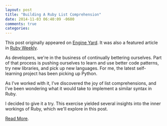 ```yaml
---
layout: post
title: "Building A Ruby List Comprehension"
date: 2014-11-03 06:40:09 -0600
comments: true
categories:
---
```


This post originally appeared on [Engine Yard](https://blog.engineyard.com/2014/ruby-list-comprehension).
It was also a featured article in [Ruby Weekly](http://rubyweekly.com/issues/221).

As developers, we're in the business of continually bettering ourselves. Part of that process is pushing ourselves to learn and use better code patterns, try new libraries, and pick up new languages. For me, the latest self-learning project has been picking up Python.

As I’ve worked with it, I’ve discovered the joy of list comprehensions, and I’ve been wondering what it would take to implement a similar syntax in Ruby.

I decided to give it a try. This exercise yielded several insights into the inner workings of Ruby, which we'll explore in this post.

[Read More](https://blog.engineyard.com/2014/ruby-list-comprehension).

